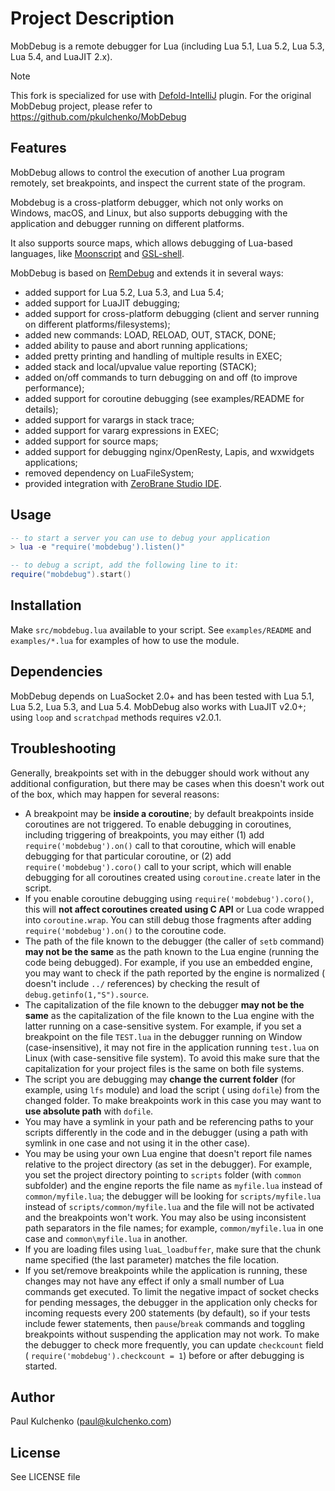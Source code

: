 # Project Description

MobDebug is a remote debugger for Lua (including Lua 5.1, Lua 5.2, Lua 5.3, Lua 5.4, and LuaJIT 2.x).

> [!NOTE]  
> This fork is specialized for use with [Defold-IntelliJ](https://github.com/aridclown/Intellij-Defold) plugin.
> For the original MobDebug project, please refer to https://github.com/pkulchenko/MobDebug

## Features

MobDebug allows to control the execution of another Lua program remotely,
set breakpoints, and inspect the current state of the program.

Mobdebug is a cross-platform debugger, which not only works on Windows, macOS, and Linux, but
also supports debugging with the application and debugger running on different platforms.

It also supports source maps, which allows debugging of Lua-based languages,
like [Moonscript](http://notebook.kulchenko.com/zerobrane/moonscript-debugging-with-zerobrane-studio)
and [GSL-shell](http://notebook.kulchenko.com/zerobrane/gsl-shell-debugging-with-zerobrane-studio).

MobDebug is based on [RemDebug](http://www.keplerproject.org/remdebug/) and
extends it in several ways:

* added support for Lua 5.2, Lua 5.3, and Lua 5.4;
* added support for LuaJIT debugging;
* added support for cross-platform debugging (client and server running on different platforms/filesystems);
* added new commands: LOAD, RELOAD, OUT, STACK, DONE;
* added ability to pause and abort running applications;
* added pretty printing and handling of multiple results in EXEC;
* added stack and local/upvalue value reporting (STACK);
* added on/off commands to turn debugging on and off (to improve performance);
* added support for coroutine debugging (see examples/README for details);
* added support for varargs in stack trace;
* added support for vararg expressions in EXEC;
* added support for source maps;
* added support for debugging nginx/OpenResty, Lapis, and wxwidgets applications;
* removed dependency on LuaFileSystem;
* provided integration with [ZeroBrane Studio IDE](http://studio.zerobrane.com/).

## Usage

```lua
-- to start a server you can use to debug your application
> lua -e "require('mobdebug').listen()"

-- to debug a script, add the following line to it:
require("mobdebug").start()
```

## Installation

Make `src/mobdebug.lua` available to your script.
See `examples/README` and `examples/*.lua` for examples of how to use the module.

## Dependencies

MobDebug depends on LuaSocket 2.0+ and has been tested with Lua 5.1, Lua 5.2, Lua 5.3, and Lua 5.4.
MobDebug also works with LuaJIT v2.0+; using `loop` and `scratchpad` methods requires v2.0.1.

## Troubleshooting

Generally, breakpoints set with in the debugger should work without any additional configuration,
but there may be cases when this doesn't work out of the box, which may happen for several reasons:

- A breakpoint may be **inside a coroutine**; by default breakpoints inside coroutines are not triggered.
  To enable debugging in coroutines, including triggering of breakpoints, you may either
  (1) add `require('mobdebug').on()` call to that coroutine, which will enable debugging for that particular coroutine,
  or
  (2) add `require('mobdebug').coro()` call to your script, which will enable debugging for all coroutines created using
  `coroutine.create` later in the script.
- If you enable coroutine debugging using `require('mobdebug').coro()`, this will **not affect coroutines created using
  C API** or Lua code wrapped into `coroutine.wrap`.
  You can still debug those fragments after adding `require('mobdebug').on()` to the coroutine code.
- The path of the file known to the debugger (the caller of `setb` command) **may not be the same** as the path known to
  the Lua engine (running the code being debugged).
  For example, if you use an embedded engine, you may want to check if the path reported by the engine is normalized (
  doesn't include `../` references) by checking the result of `debug.getinfo(1,"S").source`.
- The capitalization of the file known to the debugger **may not be the same** as the capitalization of the file known
  to the Lua engine with the latter running on a case-sensitive system.
  For example, if you set a breakpoint on the file `TEST.lua` in the debugger running on Window (case-insensitive), it
  may not fire in the application running `test.lua` on Linux (with case-sensitive file system).
  To avoid this make sure that the capitalization for your project files is the same on both file systems.
- The script you are debugging may **change the current folder** (for example, using `lfs` module) and load the script (
  using `dofile`) from the changed folder.
  To make breakpoints work in this case you may want to **use absolute path** with `dofile`.
- You may have a symlink in your path and be referencing paths to your scripts differently in the code and in the
  debugger (using a path with symlink in one case and not using it in the other case).
- You may be using your own Lua engine that doesn't report file names relative to the project directory (as set in the
  debugger).
  For example, you set the project directory pointing to `scripts` folder (with `common` subfolder) and the engine
  reports the file name as `myfile.lua` instead of `common/myfile.lua`;
  the debugger will be looking for `scripts/myfile.lua` instead of `scripts/common/myfile.lua` and the file will not be
  activated and the breakpoints won't work.
  You may also be using inconsistent path separators in the file names; for example, `common/myfile.lua` in one case and
  `common\myfile.lua` in another.
- If you are loading files using `luaL_loadbuffer`, make sure that the chunk name specified (the last parameter) matches
  the file location.
- If you set/remove breakpoints while the application is running, these changes may not have any effect if only a small
  number of Lua commands get executed.
  To limit the negative impact of socket checks for pending messages, the debugger in the application only checks for
  incoming requests every 200 statements (by default), so if your tests include fewer statements, then `pause`/`break`
  commands and toggling breakpoints without suspending the application may not work.
  To make the debugger to check more frequently, you can update `checkcount` field (
  `require('mobdebug').checkcount = 1`) before or after debugging is started.

## Author

Paul Kulchenko (paul@kulchenko.com)

## License

See LICENSE file
